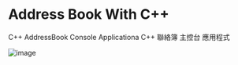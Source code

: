 # Address Book With C++
C++ AddressBook Console Applicationa
C++ 聯絡簿 主控台 應用程式

![image](https://user-images.githubusercontent.com/76587941/136565295-390a45c6-5917-4be9-94af-e6b39d9480b7.png)
